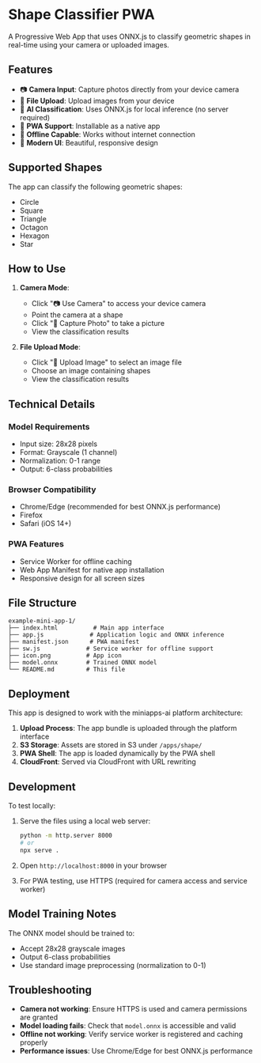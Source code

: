 # Shape Classifier PWA

A Progressive Web App that uses ONNX.js to classify geometric shapes in real-time using your camera or uploaded images.

## Features

- 📷 **Camera Input**: Capture photos directly from your device camera
- 📁 **File Upload**: Upload images from your device
- 🤖 **AI Classification**: Uses ONNX.js for local inference (no server required)
- 📱 **PWA Support**: Installable as a native app
- 🔄 **Offline Capable**: Works without internet connection
- 🎨 **Modern UI**: Beautiful, responsive design

## Supported Shapes

The app can classify the following geometric shapes:
- Circle
- Square
- Triangle
- Octagon
- Hexagon
- Star

## How to Use

1. **Camera Mode**:
   - Click "📷 Use Camera" to access your device camera
   - Point the camera at a shape
   - Click "📸 Capture Photo" to take a picture
   - View the classification results

2. **File Upload Mode**:
   - Click "📁 Upload Image" to select an image file
   - Choose an image containing shapes
   - View the classification results

## Technical Details

### Model Requirements
- Input size: 28x28 pixels
- Format: Grayscale (1 channel)
- Normalization: 0-1 range
- Output: 6-class probabilities

### Browser Compatibility
- Chrome/Edge (recommended for best ONNX.js performance)
- Firefox
- Safari (iOS 14+)

### PWA Features
- Service Worker for offline caching
- Web App Manifest for native app installation
- Responsive design for all screen sizes

## File Structure

```
example-mini-app-1/
├── index.html          # Main app interface
├── app.js             # Application logic and ONNX inference
├── manifest.json      # PWA manifest
├── sw.js             # Service worker for offline support
├── icon.png          # App icon
├── model.onnx        # Trained ONNX model
└── README.md         # This file
```

## Deployment

This app is designed to work with the miniapps-ai platform architecture:

1. **Upload Process**: The app bundle is uploaded through the platform interface
2. **S3 Storage**: Assets are stored in S3 under `/apps/shape/`
3. **PWA Shell**: The app is loaded dynamically by the PWA shell
4. **CloudFront**: Served via CloudFront with URL rewriting

## Development

To test locally:

1. Serve the files using a local web server:
   ```bash
   python -m http.server 8000
   # or
   npx serve .
   ```

2. Open `http://localhost:8000` in your browser

3. For PWA testing, use HTTPS (required for camera access and service worker)

## Model Training Notes

The ONNX model should be trained to:
- Accept 28x28 grayscale images
- Output 6-class probabilities
- Use standard image preprocessing (normalization to 0-1)

## Troubleshooting

- **Camera not working**: Ensure HTTPS is used and camera permissions are granted
- **Model loading fails**: Check that `model.onnx` is accessible and valid
- **Offline not working**: Verify service worker is registered and caching properly
- **Performance issues**: Use Chrome/Edge for best ONNX.js performance 
